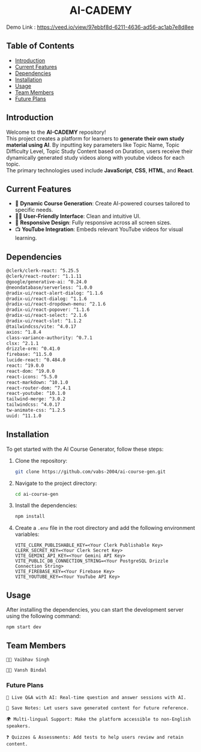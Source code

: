 <div align="center"><strong><h1>AI-CADEMY</h1></strong></div>

Demo Link : https://veed.io/view/97ebbf8d-6211-4636-ad56-ac1ab7e8d8ee

## Table of Contents
- [Introduction](#introduction)
- [Current Features](#current-features)
- [Dependencies](#dependencies)
- [Installation](#installation)
- [Usage](#usage)
- [Team Members](#team-members)
- [Future Plans](#future-plans)


## Introduction
Welcome to the **AI-CADEMY** repository!  
This project creates a platform for learners to **generate their own study material using AI**. By inputting key parameters like Topic Name, Topic Difficulty Level, Topic Study Content based on Duration, users receive their dynamically generated study videos along with youtube videos for each topic.  
The primary technologies used include **JavaScript**, **CSS**, **HTML**, and **React**.

## Current Features
- 🚀 **Dynamic Course Generation**: Create AI-powered courses tailored to specific needs.
- 🧑‍💻 **User-Friendly Interface**: Clean and intuitive UI.
- 📱 **Responsive Design**: Fully responsive across all screen sizes.
- 📺 **YouTube Integration**: Embeds relevant YouTube videos for visual learning.

## Dependencies
```bash
@clerk/clerk-react: ^5.25.5  
@clerk/react-router: ^1.1.11  
@google/generative-ai: ^0.24.0  
@neondatabase/serverless: ^1.0.0  
@radix-ui/react-alert-dialog: ^1.1.6  
@radix-ui/react-dialog: ^1.1.6  
@radix-ui/react-dropdown-menu: ^2.1.6  
@radix-ui/react-popover: ^1.1.6  
@radix-ui/react-select: ^2.1.6  
@radix-ui/react-slot: ^1.1.2  
@tailwindcss/vite: ^4.0.17  
axios: ^1.8.4  
class-variance-authority: ^0.7.1  
clsx: ^2.1.1  
drizzle-orm: ^0.41.0  
firebase: ^11.5.0  
lucide-react: ^0.484.0  
react: ^19.0.0  
react-dom: ^19.0.0  
react-icons: ^5.5.0  
react-markdown: ^10.1.0  
react-router-dom: ^7.4.1  
react-youtube: ^10.1.0  
tailwind-merge: ^3.0.2  
tailwindcss: ^4.0.17  
tw-animate-css: ^1.2.5  
uuid: ^11.1.0  
```

## Installation

To get started with the AI Course Generator, follow these steps:

1. Clone the repository:
    ```bash
    git clone https://github.com/vabs-2004/ai-course-gen.git
    ```
2. Navigate to the project directory:
    ```bash
    cd ai-course-gen
    ```
3. Install the dependencies:
    ```bash
    npm install
    ```
4. Create a `.env` file in the root directory and add the following environment variables:
    ```plaintext
    VITE_CLERK_PUBLISHABLE_KEY=<Your Clerk Publishable Key>
    CLERK_SECRET_KEY=<Your Clerk Secret Key>
    VITE_GEMINI_API_KEY=<Your Gemini API Key>
    VITE_PUBLIC_DB_CONNECTION_STRING=<Your PostgreSQL Drizzle Connection String>
    VITE_FIREBASE_KEY=<Your Firebase Key>
    VITE_YOUTUBE_KEY=<Your YouTube API Key>
    ```

## Usage

After installing the dependencies, you can start the development server using the following command:

```bash
npm start dev
```

## Team Members

    👨‍💻 Vaibhav Singh

    👨‍💻 Vansh Bindal


### Future Plans

    💬 Live Q&A with AI: Real-time question and answer sessions with AI.

    📝 Save Notes: Let users save generated content for future reference.

    🌍 Multi-lingual Support: Make the platform accessible to non-English speakers.

    ❓ Quizzes & Assessments: Add tests to help users review and retain content.




